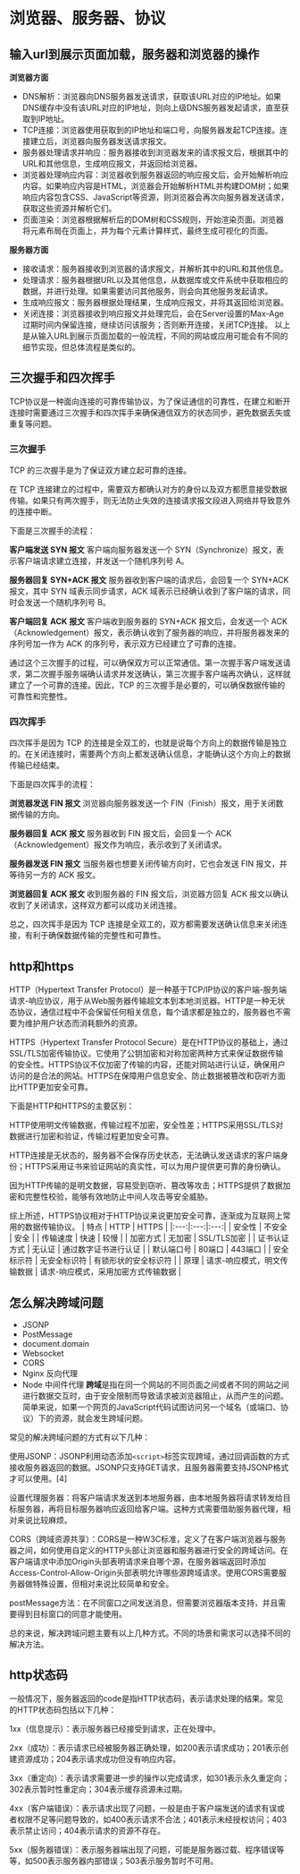 
# 浏览器、服务器、协议
## 输入url到展示页面加载，服务器和浏览器的操作
**浏览器方面**
- DNS解析：浏览器向DNS服务器发送请求，获取该URL对应的IP地址。如果DNS缓存中没有该URL对应的IP地址，则向上级DNS服务器发起请求，直至获取到IP地址。
- TCP连接：浏览器使用获取到的IP地址和端口号，向服务器发起TCP连接。连接建立后，浏览器向服务器发送请求报文。
- 服务器处理请求并响应：服务器接收到浏览器发来的请求报文后，根据其中的URL和其他信息，生成响应报文，并返回给浏览器。
- 浏览器处理响应内容：浏览器收到服务器返回的响应报文后，会开始解析响应内容。如果响应内容是HTML，浏览器会开始解析HTML并构建DOM树；如果响应内容包含CSS、JavaScript等资源，则浏览器会再次向服务器发送请求，获取这些资源并解析它们。
- 页面渲染：浏览器根据解析后的DOM树和CSS规则，开始渲染页面。浏览器将元素布局在页面上，并为每个元素计算样式，最终生成可视化的页面。

**服务器方面**
- 接收请求：服务器接收到浏览器的请求报文，并解析其中的URL和其他信息。
- 处理请求：服务器根据URL以及其他信息，从数据库或文件系统中获取相应的数据，并进行处理。如果需要访问其他服务，则会向其他服务发起请求。
- 生成响应报文：服务器根据处理结果，生成响应报文，并将其返回给浏览器。
- 关闭连接：浏览器接收到响应报文并处理完后，会在Server设置的Max-Age过期时间内保留连接，继续访问该服务；否则断开连接，关闭TCP连接。
以上是从输入URL到展示页面加载的一般流程，不同的网站或应用可能会有不同的细节实现，但总体流程是类似的。
## 三次握手和四次挥手
TCP协议是一种面向连接的可靠传输协议，为了保证通信的可靠性，在建立和断开连接时需要通过三次握手和四次挥手来确保通信双方的状态同步，避免数据丢失或重复等问题。
### 三次握手
TCP 的三次握手是为了保证双方建立起可靠的连接。

在 TCP 连接建立的过程中，需要双方都确认对方的身份以及双方都愿意接受数据传输。如果只有两次握手，则无法防止失效的连接请求报文段进入网络并导致意外的连接中断。

下面是三次握手的流程：

**客户端发送 SYN 报文**
客户端向服务器发送一个 SYN（Synchronize）报文，表示客户端请求建立连接，并发送一个随机序列号 A。

**服务器回复 SYN+ACK 报文**
服务器收到客户端的请求后，会回复一个 SYN+ACK 报文，其中 SYN 域表示同步请求，ACK 域表示已经确认收到了客户端的请求，同时会发送一个随机序列号 B。

**客户端回复 ACK 报文**
客户端收到服务器的 SYN+ACK 报文后，会发送一个 ACK（Acknowledgement）报文，表示确认收到了服务器的响应，并将服务器发来的序列号加一作为 ACK 的序列号，表示双方已经建立了可靠的连接。

通过这个三次握手的过程，可以确保双方可以正常通信。第一次握手客户端发送请求，第二次握手服务端确认请求并发送确认，第三次握手客户端再次确认，这样就建立了一个可靠的连接。因此，TCP 的三次握手是必要的，可以确保数据传输的可靠性和完整性。
### 四次挥手
四次挥手是因为 TCP 的连接是全双工的，也就是说每个方向上的数据传输是独立的。在关闭连接时，需要两个方向上都发送确认信息，才能确认这个方向上的数据传输已经结束。

下面是四次挥手的流程：

**浏览器发送 FIN 报文**
浏览器向服务器发送一个 FIN（Finish）报文，用于关闭数据传输的方向。

**服务器回复 ACK 报文**
服务器收到 FIN 报文后，会回复一个 ACK（Acknowledgement）报文作为响应，表示收到了关闭请求。

**服务器发送 FIN 报文**
当服务器也想要关闭传输方向时，它也会发送 FIN 报文，并等待另一方的 ACK 报文。

**浏览器回复 ACK 报文**
收到服务器的 FIN 报文后，浏览器方回复 ACK 报文以确认收到了关闭请求，这样双方都可以成功关闭连接。

总之，四次挥手是因为 TCP 连接是全双工的，双方都需要发送确认信息来关闭连接，有利于确保数据传输的完整性和可靠性。

## http和https
HTTP（Hypertext Transfer Protocol）是一种基于TCP/IP协议的客户端-服务端请求-响应协议，用于从Web服务器传输超文本到本地浏览器。HTTP是一种无状态协议，通信过程中不会保留任何相关信息，每个请求都是独立的，服务器也不需要为维护用户状态而消耗额外的资源。

HTTPS（Hypertext Transfer Protocol Secure）是在HTTP协议的基础上，通过SSL/TLS加密传输协议。它使用了公钥加密和对称加密两种方式来保证数据传输的安全性。HTTPS协议不仅加密了传输的内容，还能对网站进行认证，确保用户访问的是合法的网站。HTTPS在保障用户信息安全、防止数据被篡改和窃听方面比HTTP更加安全可靠。

下面是HTTP和HTTPS的主要区别：

HTTP使用明文传输数据，传输过程不加密，安全性差；HTTPS采用SSL/TLS对数据进行加密和验证，传输过程更加安全可靠。

HTTP连接是无状态的，服务器不会保存历史状态，无法确认发送请求的客户端身份；HTTPS采用证书来验证网站的真实性，可以为用户提供更可靠的身份确认。

因为HTTP传输的是明文数据，容易受到窃听、篡改等攻击；HTTPS提供了数据加密和完整性校验，能够有效地防止中间人攻击等安全威胁。

综上所述，HTTPS协议相对于HTTP协议来说更加安全可靠，逐渐成为互联网上常用的数据传输协议。
| 特点 | HTTP | HTTPS |
|:---:|:---:|:---:|
| 安全性 | 不安全 | 安全 |
| 传输速度 | 快速 | 较慢 |
| 加密方式 | 无加密 | SSL/TLS加密 |
| 证书认证方式 | 无认证 | 通过数字证书进行认证 |
| 默认端口号 | 80端口 | 443端口 |
| 安全标示符 | 无安全标识符 | 有锁形状的安全标识符 |
| 原理 | 请求-响应模式，明文传输数据 | 请求-响应模式，采用加密方式传输数据 |
## 怎么解决跨域问题
* JSONP
* PostMessage
* document.domain
* Websocket
* CORS
* Nginx 反向代理
* Node 中间件代理
**跨域**是指在同一个网站的不同页面之间或者不同的网站之间进行数据交互时，由于安全限制而导致请求被浏览器阻止，从而产生的问题。简单来说，如果一个网页的JavaScript代码试图访问另一个域名（或端口、协议）下的资源，就会发生跨域问题。

常见的解决跨域问题的方式有以下几种：

使用JSONP：JSONP利用动态添加`<script>`标签实现跨域，通过回调函数的方式接收服务器返回的数据。JSONP只支持GET请求，且服务器需要支持JSONP格式才可以使用。[4]

设置代理服务器：将客户端请求发送到本地服务器，由本地服务器将请求转发给目标服务器，再将目标服务器响应返回给客户端。这种方式需要借助服务器代理，相对来说比较麻烦。

CORS（跨域资源共享）：CORS是一种W3C标准，定义了在客户端浏览器与服务器之间，如何使用自定义的HTTP头部让浏览器和服务器进行安全的跨域访问。在客户端请求中添加Origin头部表明请求来自哪个源，在服务器端返回时添加Access-Control-Allow-Origin头部表明允许哪些源跨域请求。使用CORS需要服务器做特殊设置，但相对来说比较简单和安全。

postMessage方法：在不同窗口之间发送消息，但需要浏览器版本支持，并且需要得到目标窗口的同意才能使用。

总的来说，解决跨域问题主要有以上几种方式。不同的场景和需求可以选择不同的解决方法。
## http状态码
一般情况下，服务器返回的code是指HTTP状态码，表示请求处理的结果。常见的HTTP状态码包括以下几种：

1xx（信息提示）：表示服务器已经接受到请求，正在处理中。

2xx（成功）：表示请求已经被服务器正确处理，如200表示请求成功；201表示创建资源成功；204表示请求成功但没有响应内容。

3xx（重定向）：表示请求需要进一步的操作以完成请求，如301表示永久重定向；302表示暂时性重定向；304表示缓存资源未过期。

4xx（客户端错误）：表示请求出现了问题，一般是由于客户端发送的请求有误或者权限不足等问题导致的，如400表示请求不合法；401表示未经授权访问；403表示禁止访问；404表示请求的资源不存在。

5xx（服务器错误）：表示服务器端出现了问题，可能是服务器过载、程序错误等等，如500表示服务器内部错误；503表示服务暂时不可用。